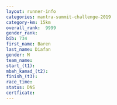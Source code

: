 ```yaml
---
layout: runner-info 
categories: mantra-summit-challenge-2019 
category-km: 15km 
overall_rank:  9999
gender_rank: 
bib: 734
first_name: Baren
last_name: Diafan
gender: M
team_name: 
start_(t1): 
mbah_kamad_(t2): 
finish_(t3): 
race_time: 
status: DNS
certficate: 
---
```

